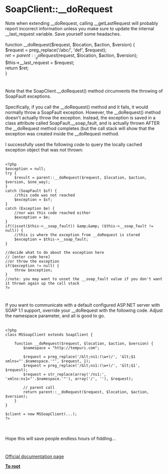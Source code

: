 # SoapClient::__doRequest



Note when extending __doRequest, calling __getLastRequest will probably report incorrect information unless you make sure to update the internal __last_request variable. Save yourself some headaches.<br><br>function __doRequest($request, $location, $action, $version) {<br>      $request = preg_replace(&apos;/abc/&apos;, &apos;def&apos;, $request);<br>      $ret = parent::__doRequest($request, $location, $action, $version);<br>      $this-&gt;__last_request = $request;<br>      return $ret;<br>}  

#

Note that the SoapClient.__doRequest() method circumvents the throwing of SoapFault exceptions.<br><br>Specifically, if you call the __doRequest() method and it fails, it would normally throw a SoapFault exception.  However, the __doRequest() method doesn&apos;t actually throw the exception. Instead, the exception is saved in a class attribute called SoapFault.__soap_fault, and is actually thrown AFTER the __doRequest method completes (but the call stack will show that the exception was created inside the __doRequest method.<br><br>I successfully used the following code to query the locally cached exception object that was not thrown:<br><br>

```
<?php
$exception = null;
try {
    $result = parent::__doRequest($request, $location, $action, $version, $one_way);
}
catch (SoapFault $sf) {
    //this code was not reached    
    $exception = $sf;
}
catch (Exception $e) {
    //nor was this code reached either
    $exception = $e;
}
if((isset($this->__soap_fault)) &amp;&amp; ($this->__soap_fault != null)) {
    //this is where the exception from __doRequest is stored
    $exception = $this->__soap_fault;
}

//decide what to do about the exception here
// [enter code here]
//or throw the exception
if($exception != null) {
    throw $exception;
}
//note: you may want to unset the __soap_fault value if you don't want it thrown again up the call stack
?>
```
  

#

If you want to communicate with a default configured ASP.NET server with SOAP 1.1 support, override your __doRequest with the following code. Adjust the namespace parameter, and all is good to go.<br><br>

```
<?php
class MSSoapClient extends SoapClient {

    function __doRequest($request, $location, $action, $version) {
        $namespace = "http://tempuri.com";

        $request = preg_replace('/&lt;ns1:(\w+)/', '&lt;$1 xmlns="'.$namespace.'"', $request, 1);
        $request = preg_replace('/&lt;ns1:(\w+)/', '&lt;$1', $request);
        $request = str_replace(array('/ns1:', 'xmlns:ns1="'.$namespace.'"'), array('/', ''), $request);

        // parent call
        return parent::__doRequest($request, $location, $action, $version);
    }
}

$client = new MSSoapClient(...);
?>
```
<br><br>Hope this will save people endless hours of fiddling...  

#

[Official documentation page](https://www.php.net/manual/en/soapclient.dorequest.php)

**[To root](/README.md)**